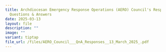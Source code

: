```yaml
---
title: Archdiocesan Emergency Response Operations (AERO) Council's Responses to
  Questions & Answers
date: 2025-03-13
layout: file
description: ""
image: ""
variant: tiptap
file_url: /files/AERO_Council___QnA_Responses__13_March_2025_.pdf
---
```


